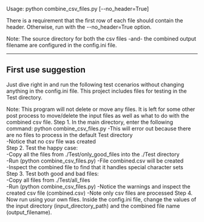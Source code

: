 Usage: python combine_csv_files.py [--no_header=True]

There is a requirement that the first row of each file should contain the header. Otherwise, run with the --no_header=True option.

Note: The source directory for both the csv files -and- the combined output filename are configured in the config.ini file.

--------------------
First use suggestion
--------------------
Just dive right in and run the following test ccenarios without changing anything in the config.ini file.
This project includes files for testing in the Test directory. 

Note: This program will not delete or move any files. It is left for some other post process to 
      move/delete the input files as well as what to do with the combined csv file. 
Step 1. In the main directory, enter the following command: python combine_csv_files.py
    -This will error out because there are no files to process in the default Test directory  
    -Notice that no csv file was created  
Step 2. Test the happy case:  
    -Copy all the files from ./Test/only_good_files into the ./Test directory  
    -Run (python combine_csv_files.py)
    -File combined.csv will be created  
    -Inspect the combined file to find that it handles special character sets  
Step 3. Test both good and bad files:  
    -Copy all files from ./Test/all_files  
    -Run (python combine_csv_files.py)
    -Notice the warnings and inspect the created csv file (combined.csv)
    -Note only csv files are processed
Step 4. Now run using your own files. Inside the config.ini file, change the values of the
    input directory (input_directory_path) and the combined file name (output_filename).
    